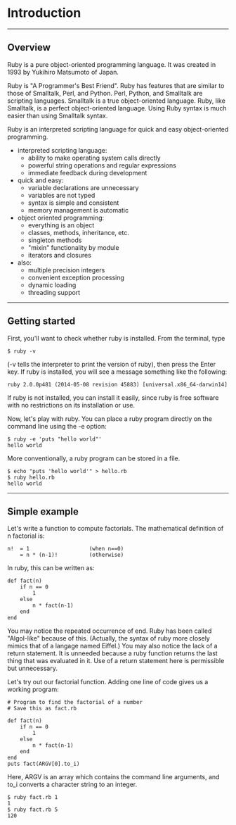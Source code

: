 # Introduction

<hr>

## Overview

Ruby is a pure object-oriented programming language. It was created in 1993 by Yukihiro Matsumoto of Japan.

Ruby is "A Programmer's Best Friend". Ruby has features that are similar to those of Smalltalk, Perl, and Python. Perl, Python, and Smalltalk are scripting languages. Smalltalk is a true object-oriented language. Ruby, like Smalltalk, is a perfect object-oriented language. Using Ruby syntax is much easier than using Smalltalk syntax.

Ruby is an interpreted scripting language for quick and easy object-oriented programming.

* interpreted scripting language:
    * ability to make operating system calls directly
	* powerful string operations and regular expressions
	* immediate feedback during development
* quick and easy:
	* variable declarations are unnecessary
	* variables are not typed
	* syntax is simple and consistent
	* memory management is automatic
* object oriented programming:
	* everything is an object
	* classes, methods, inheritance, etc.
	* singleton methods
	* "mixin" functionality by module
	* iterators and closures
* also:
	* multiple precision integers
	* convenient exception processing
	* dynamic loading
	* threading support

<hr>

## Getting started

First, you'll want to check whether ruby is installed. From the terminal, type

`$ ruby -v`

(-v tells the interpreter to print the version of ruby), then press the Enter key. If ruby is installed, you will see a message something like the following:

`ruby 2.0.0p481 (2014-05-08 revision 45883) [universal.x86_64-darwin14]`

If ruby is not installed, you can install it easily, since ruby is free software with no restrictions on its installation or use.

Now, let's play with ruby. You can place a ruby program directly on the command line using the -e option:
```
$ ruby -e 'puts "hello world"'
hello world
```
More conventionally, a ruby program can be stored in a file.
```
$ echo "puts 'hello world'" > hello.rb
$ ruby hello.rb
hello world
```

<hr>

## Simple example

Let's write a function to compute factorials. The mathematical definition of n factorial is:
```
n!  = 1                   (when n==0)
    = n * (n-1)!          (otherwise)
```
In ruby, this can be written as:
```
def fact(n)
    if n == 0
        1
    else
        n * fact(n-1)   
    end
end
```
You may notice the repeated occurrence of end. Ruby has been called "Algol-like" because of this. (Actually, the syntax of ruby more closely mimics that of a langage named Eiffel.) You may also notice the lack of a return statement. It is unneeded because a ruby function returns the last thing that was evaluated in it. Use of a return statement here is permissible but unnecessary.

Let's try out our factorial function. Adding one line of code gives us a working program:
```
# Program to find the factorial of a number
# Save this as fact.rb

def fact(n)
    if n == 0
        1
    else
        n * fact(n-1)
    end
end
puts fact(ARGV[0].to_i)
```
Here, ARGV is an array which contains the command line arguments, and to_i converts a character string to an integer.
```
$ ruby fact.rb 1
1
$ ruby fact.rb 5
120
```







